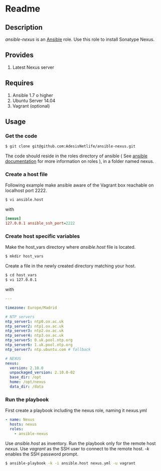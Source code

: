 # Readme

## Description

*ansible-nexus* is an [Ansible](http://ansible.com) role.
Use this role to install Sonatype Nexus.

## Provides

1. Latest Nexus server

## Requires

1. Ansible 1.7 o higher
2. Ubuntu Server 14.04
3. Vagrant (optional)

## Usage

### Get the code

```bash
$ git clone git@github.com:AdesisNetlife/ansible-nexus.git
```

The code should reside in the roles directory of ansible ( See [ansible documentation](http://docs.ansible.com/playbooks.html#roles) for more information on roles ), in a folder named nexus.

### Create a host file

Following example make ansible aware of the Vagrant box reachable on localhost port 2222.

```bash
$ vi ansible.host
```

with

```ini
[nexus]
127.0.0.1 ansible_ssh_port=2222
```

### Create host specific variables

Make the host_vars directory where *ansible.host* file is located.

```bash
$ mkdir host_vars
```

Create a file in the newly created directory matching your host.

```bash
$ cd host_vars
$ vi 127.0.0.1
```

with

```yaml
---

timezone: Europe/Madrid

# NTP servers
ntp_server1: ntp0.ox.ac.uk
ntp_server2: ntp1.ox.ac.uk
ntp_server3: ntp2.ox.ac.uk
ntp_server4: ntp3.ox.ac.uk
ntp_server5: 0.uk.pool.ntp.org
ntp_server6: 1.uk.pool.ntp.org
ntp_server7: ntp.ubuntu.com # fallback

# NEXUS
nexus:
  version: 2.10.0
  unpackaged_version: 2.10.0-02
  base_dir: /opt
  home: /opt/nexus
  data_dir: /data
```

### Run the playbook

First create a playbook including the nexus role, naming it nexus.yml

```yml
- name: Nexus
  hosts: nexus
  roles:
    - ansible-nexus
```

Use *ansible.host* as inventory. Run the playbook only for the remote host *nexus*. Use *vagrant* as the SSH user to connect to the remote host. *-k* enables the SSH password prompt.

```bash
$ ansible-playbook -k -i ansible.host nexus.yml -u vagrant
```
